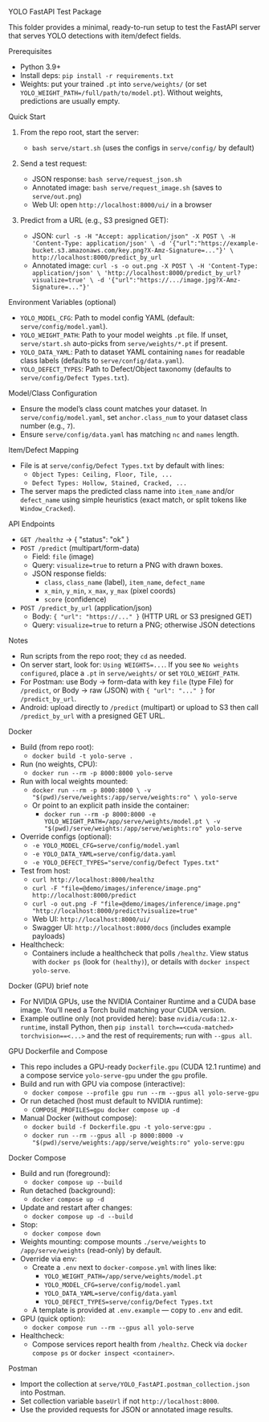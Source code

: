YOLO FastAPI Test Package

This folder provides a minimal, ready-to-run setup to test the FastAPI server that serves YOLO detections with item/defect fields.

Prerequisites
- Python 3.9+
- Install deps: `pip install -r requirements.txt`
- Weights: put your trained `.pt` into `serve/weights/` (or set `YOLO_WEIGHT_PATH=/full/path/to/model.pt`). Without weights, predictions are usually empty.

Quick Start
1) From the repo root, start the server:
   - `bash serve/start.sh` (uses the configs in `serve/config/` by default)

2) Send a test request:
   - JSON response: `bash serve/request_json.sh`
   - Annotated image: `bash serve/request_image.sh` (saves to `serve/out.png`)
   - Web UI: open `http://localhost:8000/ui/` in a browser

3) Predict from a URL (e.g., S3 presigned GET):
   - JSON: `curl -s -H "Accept: application/json" -X POST \
       -H 'Content-Type: application/json' \
       -d '{"url":"https://example-bucket.s3.amazonaws.com/key.png?X-Amz-Signature=..."}' \
       http://localhost:8000/predict_by_url`
   - Annotated image: `curl -s -o out.png -X POST \
       -H 'Content-Type: application/json' \
       'http://localhost:8000/predict_by_url?visualize=true' \
       -d '{"url":"https://.../image.jpg?X-Amz-Signature=..."}'`

Environment Variables (optional)
- `YOLO_MODEL_CFG`: Path to model config YAML (default: `serve/config/model.yaml`).
- `YOLO_WEIGHT_PATH`: Path to your model weights `.pt` file. If unset, `serve/start.sh` auto-picks from `serve/weights/*.pt` if present.
- `YOLO_DATA_YAML`: Path to dataset YAML containing `names` for readable class labels (defaults to `serve/config/data.yaml`).
- `YOLO_DEFECT_TYPES`: Path to Defect/Object taxonomy (defaults to `serve/config/Defect Types.txt`).

Model/Class Configuration
- Ensure the model’s class count matches your dataset. In `serve/config/model.yaml`, set `anchor.class_num` to your dataset class number (e.g., `7`).
- Ensure `serve/config/data.yaml` has matching `nc` and `names` length.

Item/Defect Mapping
- File is at `serve/config/Defect Types.txt` by default with lines:
  - `Object Types: Ceiling, Floor, Tile, ...`
  - `Defect Types: Hollow, Stained, Cracked, ...`
- The server maps the predicted class name into `item_name` and/or `defect_name` using simple heuristics (exact match, or split tokens like `Window_Cracked`).

API Endpoints
- `GET /healthz` → { "status": "ok" }
- `POST /predict` (multipart/form-data)
  - Field: `file` (image)
  - Query: `visualize=true` to return a PNG with drawn boxes.
  - JSON response fields:
    - `class`, `class_name` (label), `item_name`, `defect_name`
    - `x_min`, `y_min`, `x_max`, `y_max` (pixel coords)
    - `score` (confidence)
- `POST /predict_by_url` (application/json)
  - Body: `{ "url": "https://..." }` (HTTP URL or S3 presigned GET)
  - Query: `visualize=true` to return a PNG; otherwise JSON detections

Notes
- Run scripts from the repo root; they `cd` as needed.
- On server start, look for: `Using WEIGHTS=...`. If you see `No weights configured`, place a `.pt` in `serve/weights/` or set `YOLO_WEIGHT_PATH`.
- For Postman: use Body → form-data with key `file` (type File) for `/predict`, or Body → raw (JSON) with `{ "url": "..." }` for `/predict_by_url`.
- Android: upload directly to `/predict` (multipart) or upload to S3 then call `/predict_by_url` with a presigned GET URL.

Docker
- Build (from repo root):
  - `docker build -t yolo-serve .`
- Run (no weights, CPU):
  - `docker run --rm -p 8000:8000 yolo-serve`
- Run with local weights mounted:
  - `docker run --rm -p 8000:8000 \
      -v "$(pwd)/serve/weights:/app/serve/weights:ro" \
      yolo-serve`
  - Or point to an explicit path inside the container:
    - `docker run --rm -p 8000:8000 -e YOLO_WEIGHT_PATH=/app/serve/weights/model.pt \
        -v "$(pwd)/serve/weights:/app/serve/weights:ro" yolo-serve`
- Override configs (optional):
  - `-e YOLO_MODEL_CFG=serve/config/model.yaml`
  - `-e YOLO_DATA_YAML=serve/config/data.yaml`
  - `-e YOLO_DEFECT_TYPES="serve/config/Defect Types.txt"`
- Test from host:
  - `curl http://localhost:8000/healthz`
  - `curl -F "file=@demo/images/inference/image.png" http://localhost:8000/predict`
  - `curl -o out.png -F "file=@demo/images/inference/image.png" "http://localhost:8000/predict?visualize=true"`
  - Web UI: `http://localhost:8000/ui/`
  - Swagger UI: `http://localhost:8000/docs` (includes example payloads)
 - Healthcheck:
   - Containers include a healthcheck that polls `/healthz`. View status with `docker ps` (look for `(healthy)`), or details with `docker inspect yolo-serve`.

Docker (GPU) brief note
- For NVIDIA GPUs, use the NVIDIA Container Runtime and a CUDA base image. You’ll need a Torch build matching your CUDA version.
- Example outline only (not provided here): base `nvidia/cuda:12.x-runtime`, install Python, then `pip install torch==<cuda-matched> torchvision==<...>` and the rest of requirements; run with `--gpus all`.

GPU Dockerfile and Compose
- This repo includes a GPU-ready `Dockerfile.gpu` (CUDA 12.1 runtime) and a compose service `yolo-serve-gpu` under the `gpu` profile.
- Build and run with GPU via compose (interactive):
  - `docker compose --profile gpu run --rm --gpus all yolo-serve-gpu`
- Or run detached (host must default to NVIDIA runtime):
  - `COMPOSE_PROFILES=gpu docker compose up -d`
- Manual Docker (without compose):
  - `docker build -f Dockerfile.gpu -t yolo-serve:gpu .`
  - `docker run --rm --gpus all -p 8000:8000 -v "$(pwd)/serve/weights:/app/serve/weights:ro" yolo-serve:gpu`

Docker Compose
- Build and run (foreground):
  - `docker compose up --build`
- Run detached (background):
  - `docker compose up -d`
- Update and restart after changes:
  - `docker compose up -d --build`
- Stop:
  - `docker compose down`
- Weights mounting: compose mounts `./serve/weights` to `/app/serve/weights` (read-only) by default.
- Override via env:
  - Create a `.env` next to `docker-compose.yml` with lines like:
    - `YOLO_WEIGHT_PATH=/app/serve/weights/model.pt`
    - `YOLO_MODEL_CFG=serve/config/model.yaml`
    - `YOLO_DATA_YAML=serve/config/data.yaml`
    - `YOLO_DEFECT_TYPES=serve/config/Defect Types.txt`
  - A template is provided at `.env.example` — copy to `.env` and edit.
- GPU (quick option):
  - `docker compose run --rm --gpus all yolo-serve`
 - Healthcheck:
   - Compose services report health from `/healthz`. Check via `docker compose ps` or `docker inspect <container>`.

Postman
- Import the collection at `serve/YOLO_FastAPI.postman_collection.json` into Postman.
- Set collection variable `baseUrl` if not `http://localhost:8000`.
- Use the provided requests for JSON or annotated image results.
